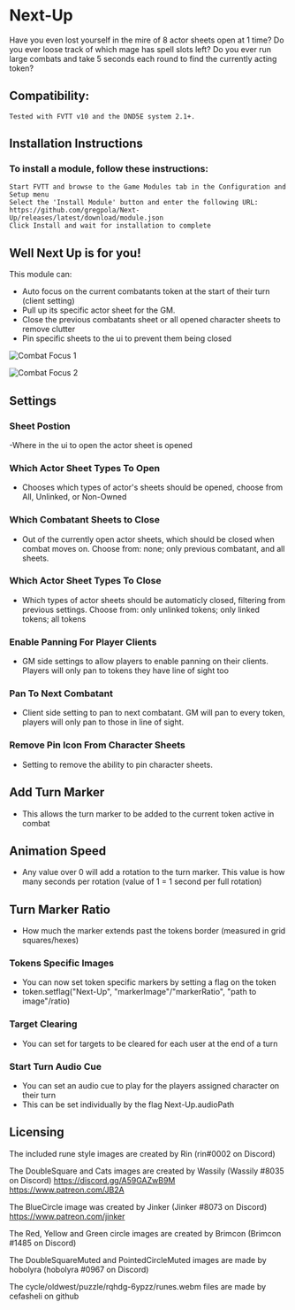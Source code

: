 # Next-Up

Have you even lost yourself in the mire of 8 actor sheets open at 1 time?
 Do you ever loose track of which mage has spell slots left?
Do you ever run large combats and take 5 seconds each round to find the currently acting token?

## Compatibility:

    Tested with FVTT v10 and the DND5E system 2.1+.

## Installation Instructions

### To install a module, follow these instructions:

    Start FVTT and browse to the Game Modules tab in the Configuration and Setup menu
    Select the 'Install Module' button and enter the following URL: https://github.com/gregpola/Next-Up/releases/latest/download/module.json
    Click Install and wait for installation to complete


## Well Next Up is for you!

This module can:

- Auto focus on the current combatants token at the start of their turn (client setting)
- Pull up its specific actor sheet for the GM.
- Close the previous combatants sheet or all opened character sheets to remove clutter
- Pin specific sheets to the ui to prevent them being closed

![Combat Focus 1](https://github.com/kandashi/Next-Up/blob/main/Images/auto%20focus.gif?raw=true)

![Combat Focus 2](https://github.com/kandashi/Next-Up/blob/main/Images/auto%20focus%202.gif?raw=true)

## Settings

### Sheet Postion

-Where in the ui to open the actor sheet is opened

### Which Actor Sheet Types To Open

- Chooses which types of actor's sheets should be opened, choose from All, Unlinked, or Non-Owned

### Which Combatant Sheets to Close

- Out of the currently open actor sheets, which should be closed when combat moves on. Choose from: none; only previous combatant, and all sheets.

### Which Actor Sheet Types To Close

- Which types of actor sheets should be automaticly closed, filtering from previous settings. Choose from: only unlinked tokens; only linked tokens; all tokens

### Enable Panning For Player Clients

- GM side settings to allow players to enable panning on their clients. Players will only pan to tokens they have line of sight too

### Pan To Next Combatant

- Client side setting to pan to next combatant. GM will pan to every token, players will only pan to those in line of sight.

### Remove Pin Icon From Character Sheets

- Setting to remove the ability to pin character sheets. 

## Add Turn Marker

- This allows the turn marker to be added to the current token active in combat

## Animation Speed

- Any value over 0 will add a rotation to the turn marker. This value is how many seconds per rotation (value of 1 = 1 second per full rotation)

## Turn Marker Ratio

- How much the marker extends past the tokens border (measured in grid squares/hexes)

### Tokens Specific Images

- You can now set token specific markers by setting a flag on the token
- token.setflag("Next-Up", "markerImage"/"markerRatio", "path to image"/ratio)

### Target Clearing

- You can set for targets to be cleared for each user at the end of a turn

### Start Turn Audio Cue

- You can set an audio cue to play for the players assigned character on their turn
- This can be set individually by the flag Next-Up.audioPath

## Licensing

The included rune style images are created by Rin (rin#0002 on Discord)

The DoubleSquare and Cats images are created by Wassily  (Wassily #8035 on Discord)
https://discord.gg/A59GAZwB9M
https://www.patreon.com/JB2A

The BlueCircle image was created by Jinker (Jinker #8073 on Discord)
https://www.patreon.com/jinker

The Red, Yellow and Green circle images are created by Brimcon (Brimcon #1485 on Discord)

The DoubleSquareMuted and PointedCircleMuted images are made by hobolyra (hobolyra #0967 on Discord)

The cycle/oldwest/puzzle/rqhdg-6ypzz/runes.webm files are made by cefasheli on github
